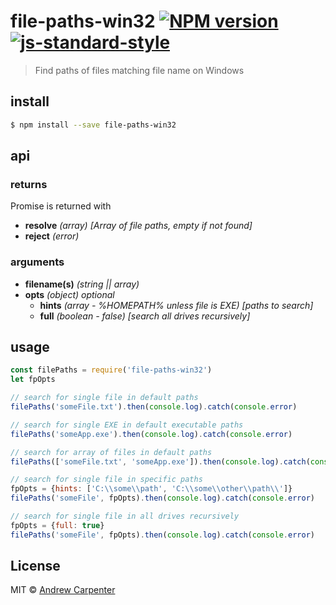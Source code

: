 # file-paths-win32 [![NPM version](https://badge.fury.io/js/file-path-win32.svg)](https://npmjs.org/package/file-paths-win32)   [![js-standard-style](https://img.shields.io/badge/code%20style-standard-brightgreen.svg?style=flat)](https://github.com/feross/standard)

> Find paths of files matching file name on Windows

## install

```sh
$ npm install --save file-paths-win32
```

## api

### returns
Promise is returned with
- **resolve** *(array) [Array of file paths, empty if not found]*
- **reject** *(error)*

### arguments
- **filename(s)** *(string || array)*
- **opts** *(object) optional*
  - **hints** *(array - %HOMEPATH% unless file is EXE) [paths to search]*
  - **full** *(boolean - false) [search all drives recursively]*

## usage

```js
const filePaths = require('file-paths-win32')
let fpOpts

// search for single file in default paths
filePaths('someFile.txt').then(console.log).catch(console.error)

// search for single EXE in default executable paths
filePaths('someApp.exe').then(console.log).catch(console.error)

// search for array of files in default paths
filePaths(['someFile.txt', 'someApp.exe']).then(console.log).catch(console.error)

// search for single file in specific paths
fpOpts = {hints: ['C:\\some\\path', 'C:\\some\\other\\path\\']}
filePaths('someFile', fpOpts).then(console.log).catch(console.error)

// search for single file in all drives recursively
fpOpts = {full: true}
filePaths('someFile', fpOpts).then(console.log).catch(console.error)
```

## License

MIT © [Andrew Carpenter](https://github.com/doesdev)
